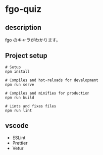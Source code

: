 # fgo-quiz

## description

fgo のキャラがわかります。

## Project setup

```
# Setup
npm install

# Compiles and hot-reloads for development
npm run serve

# Compiles and minifies for production
npm run build

# Lints and fixes files
npm run lint
```

## vscode

- ESLint
- Prettier
- Vetur
